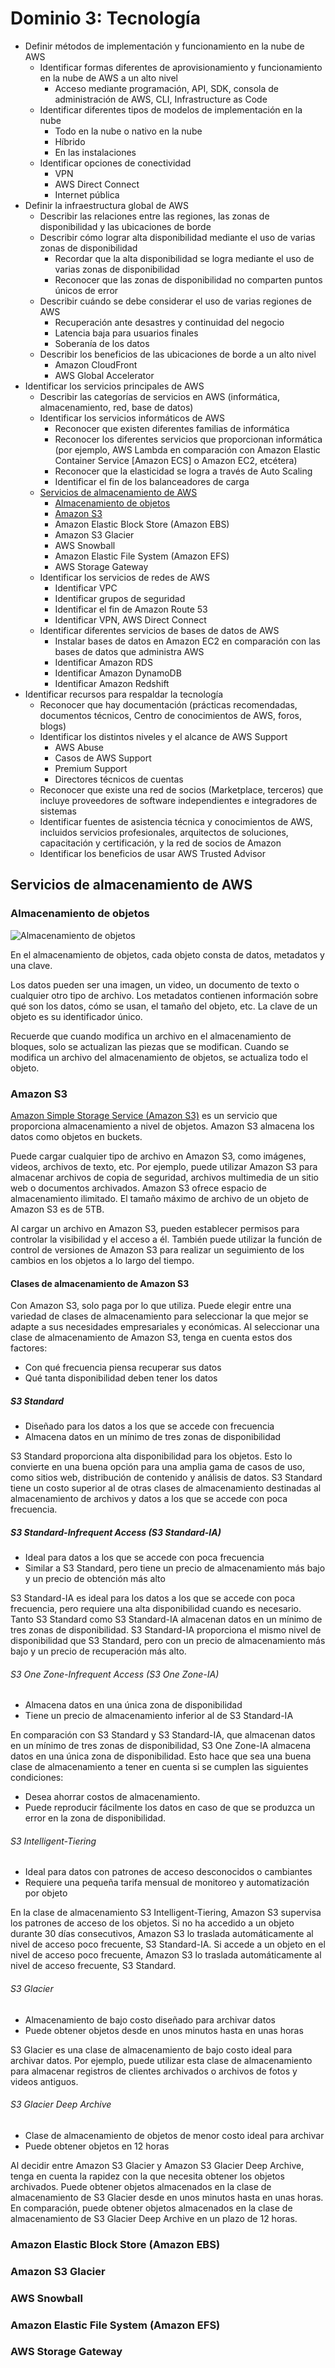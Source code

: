# Dominio 3: Tecnología

- Definir métodos de implementación y funcionamiento en la nube de AWS
    - Identificar formas diferentes de aprovisionamiento y funcionamiento en la nube de AWS a un alto nivel
        - Acceso mediante programación, API, SDK, consola de administración de AWS, CLI, Infrastructure as Code
    - Identificar diferentes tipos de modelos de implementación en la nube
        - Todo en la nube o nativo en la nube
        - Híbrido
        - En las instalaciones
    - Identificar opciones de conectividad
        - VPN
        - AWS Direct Connect
        - Internet pública
- Definir la infraestructura global de AWS
    - Describir las relaciones entre las regiones, las zonas de disponibilidad y las ubicaciones de borde
    - Describir cómo lograr alta disponibilidad mediante el uso de varias zonas de disponibilidad
        - Recordar que la alta disponibilidad se logra mediante el uso de varias zonas de disponibilidad
        - Reconocer que las zonas de disponibilidad no comparten puntos únicos de error
    - Describir cuándo se debe considerar el uso de varias regiones de AWS
        - Recuperación ante desastres y continuidad del negocio
        - Latencia baja para usuarios finales
        - Soberanía de los datos
    - Describir los beneficios de las ubicaciones de borde a un alto nivel
        - Amazon CloudFront
        - AWS Global Accelerator
- Identificar los servicios principales de AWS
    - Describir las categorías de servicios en AWS (informática, almacenamiento, red, base de datos)
    - Identificar los servicios informáticos de AWS
        - Reconocer que existen diferentes familias de informática
        - Reconocer los diferentes servicios que proporcionan informática (por ejemplo, AWS Lambda en comparación con Amazon Elastic Container Service [Amazon ECS] o Amazon EC2, etcétera)
        - Reconocer que la elasticidad se logra a través de Auto Scaling
        - Identificar el fin de los balanceadores de carga
    - [Servicios de almacenamiento de AWS](#servicios-de-almacenamiento-de-aws)
        - [Almacenamiento de objetos](#almacenamiento-de-objetos)
        - [Amazon S3](#amazon-s3)
        - Amazon Elastic Block Store (Amazon EBS)
        - Amazon S3 Glacier
        - AWS Snowball
        - Amazon Elastic File System (Amazon EFS)
        - AWS Storage Gateway
    - Identificar los servicios de redes de AWS
        - Identificar VPC
        - Identificar grupos de seguridad
        - Identificar el fin de Amazon Route 53
        - Identificar VPN, AWS Direct Connect
    - Identificar diferentes servicios de bases de datos de AWS
        - Instalar bases de datos en Amazon EC2 en comparación con las bases de datos que administra AWS
        - Identificar Amazon RDS
        - Identificar Amazon DynamoDB
        - Identificar Amazon Redshift
- Identificar recursos para respaldar la tecnología
    - Reconocer que hay documentación (prácticas recomendadas, documentos técnicos, Centro de conocimientos de AWS, foros, blogs)
    - Identificar los distintos niveles y el alcance de AWS Support
        - AWS Abuse
        - Casos de AWS Support
        - Premium Support
        - Directores técnicos de cuentas
    - Reconocer que existe una red de socios (Marketplace, terceros) que incluye proveedores de software independientes e integradores de sistemas
    - Identificar fuentes de asistencia técnica y conocimientos de AWS, incluidos servicios profesionales, arquitectos de soluciones, capacitación y certificación, y la red de socios de Amazon
    - Identificar los beneficios de usar AWS Trusted Advisor



## Servicios de almacenamiento de AWS

### Almacenamiento de objetos

![Almacenamiento de objetos](/contenido/Dominio-1/almacenamiento-de-objetos.png "Almacenamiento de objetos")

En el almacenamiento de objetos, cada objeto consta de datos, metadatos y una clave.

Los datos pueden ser una imagen, un video, un documento de texto o cualquier otro tipo de archivo. Los metadatos contienen información sobre qué son los datos, cómo se usan, el tamaño del objeto, etc. La clave de un objeto es su identificador único.

Recuerde que cuando modifica un archivo en el almacenamiento de bloques, solo se actualizan las piezas que se modifican. Cuando se modifica un archivo del almacenamiento de objetos, se actualiza todo el objeto.


### Amazon S3

[Amazon Simple Storage Service (Amazon S3)](https://aws.amazon.com/s3/) es un servicio que proporciona almacenamiento a nivel de objetos. Amazon S3 almacena los datos como objetos en buckets.

Puede cargar cualquier tipo de archivo en Amazon S3, como imágenes, videos, archivos de texto, etc. Por ejemplo, puede utilizar Amazon S3 para almacenar archivos de copia de seguridad, archivos multimedia de un sitio web o documentos archivados. Amazon S3 ofrece espacio de almacenamiento ilimitado. El tamaño máximo de archivo de un objeto de Amazon S3 es de 5TB.

Al cargar un archivo en Amazon S3, pueden establecer permisos para controlar la visibilidad y el acceso a él. También puede utilizar la función de control de versiones de Amazon S3 para realizar un seguimiento de los cambios en los objetos a lo largo del tiempo.

#### Clases de almacenamiento de Amazon S3

Con Amazon S3, solo paga por lo que utiliza. Puede elegir entre una variedad de clases de almacenamiento para seleccionar la que mejor se adapte a sus necesidades empresariales y económicas. Al seleccionar una clase de almacenamiento de Amazon S3, tenga en cuenta estos dos factores:

- Con qué frecuencia piensa recuperar sus datos
- Qué tanta disponibilidad deben tener los datos

##### S3 Standard

- Diseñado para los datos a los que se accede con frecuencia
- Almacena datos en un mínimo de tres zonas de disponibilidad

S3 Standard proporciona alta disponibilidad para los objetos. Esto lo convierte en una buena opción para una amplia gama de casos de uso, como sitios web, distribución de contenido y análisis de datos. S3 Standard tiene un costo superior al de otras clases de almacenamiento destinadas al almacenamiento de archivos y datos a los que se accede con poca frecuencia.

##### S3 Standard-Infrequent Access (S3 Standard-IA)

- Ideal para datos a los que se accede con poca frecuencia
- Similar a S3 Standard, pero tiene un precio de almacenamiento más bajo y un precio de obtención más alto

S3 Standard-IA es ideal para los datos a los que se accede con poca frecuencia, pero requiere una alta disponibilidad cuando es necesario. Tanto S3 Standard como S3 Standard-IA almacenan datos en un mínimo de tres zonas de disponibilidad. S3 Standard-IA proporciona el mismo nivel de disponibilidad que S3 Standard, pero con un precio de almacenamiento más bajo y un precio de recuperación más alto.

###### S3 One Zone-Infrequent Access (S3 One Zone-IA)

- Almacena datos en una única zona de disponibilidad
- Tiene un precio de almacenamiento inferior al de S3 Standard-IA

En comparación con S3 Standard y S3 Standard-IA, que almacenan datos en un mínimo de tres zonas de disponibilidad, S3 One Zone-IA almacena datos en una única zona de disponibilidad. Esto hace que sea una buena clase de almacenamiento a tener en cuenta si se cumplen las siguientes condiciones:

- Desea ahorrar costos de almacenamiento.
- Puede reproducir fácilmente los datos en caso de que se produzca un error en la zona de disponibilidad.

###### S3 Intelligent-Tiering

- Ideal para datos con patrones de acceso desconocidos o cambiantes
- Requiere una pequeña tarifa mensual de monitoreo y automatización por objeto

En la clase de almacenamiento S3 Intelligent-Tiering, Amazon S3 supervisa los patrones de acceso de los objetos. Si no ha accedido a un objeto durante 30 días consecutivos, Amazon S3 lo traslada automáticamente al nivel de acceso poco frecuente, S3 Standard-IA. Si accede a un objeto en el nivel de acceso poco frecuente, Amazon S3 lo traslada automáticamente al nivel de acceso frecuente, S3 Standard.

###### S3 Glacier

- Almacenamiento de bajo costo diseñado para archivar datos
- Puede obtener objetos desde en unos minutos hasta en unas horas

S3 Glacier es una clase de almacenamiento de bajo costo ideal para archivar datos. Por ejemplo, puede utilizar esta clase de almacenamiento para almacenar registros de clientes archivados o archivos de fotos y videos antiguos.

###### S3 Glacier Deep Archive

- Clase de almacenamiento de objetos de menor costo ideal para archivar
- Puede obtener objetos en 12 horas

Al decidir entre Amazon S3 Glacier y Amazon S3 Glacier Deep Archive, tenga en cuenta la rapidez con la que necesita obtener los objetos archivados. Puede obtener objetos almacenados en la clase de almacenamiento de S3 Glacier desde en unos minutos hasta en unas horas. En comparación, puede obtener objetos almacenados en la clase de almacenamiento de S3 Glacier Deep Archive en un plazo de 12 horas.


### Amazon Elastic Block Store (Amazon EBS)
### Amazon S3 Glacier
### AWS Snowball
### Amazon Elastic File System (Amazon EFS)
### AWS Storage Gateway